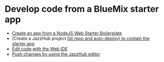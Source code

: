 # Develop code from a BlueMix starter app 
* [Create an app from a NodeJS Web Starter Boilerplate](../Projects/starterapp)
* [Create a JazzHub project [Git repo and auto-deploy) to contain the starter app](../Projects/createproject)
* [Edit code with the Web IDE](../Edit/editjheditor)
* [Push changes by using the JazzHub editor](../Deploy/pushfromjh)
